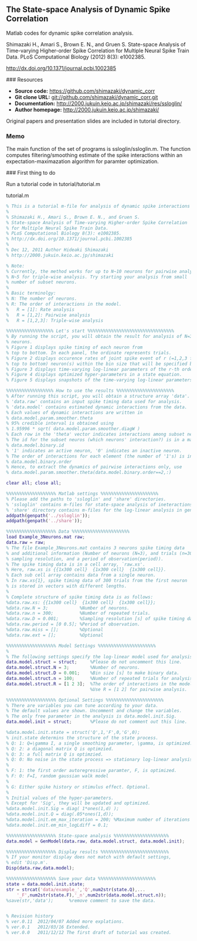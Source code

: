 ## The State-space Analysis of Dynamic Spike Correlation

Matlab codes for dynamic spike correlation analysis. 


Shimazaki H., Amari S., Brown E. N., and Gruen S.
State-space Analysis of Time-varying Higher-order Spike Correlation for Multiple Neural Spike Train Data. 
PLoS Computational Biology (2012) 8(3): e1002385.

http://dx.doi.org/10.1371/journal.pcbi.1002385

<a name="Resources"/>
### Resources

- **Source code:** <https://github.com/shimazaki/dynamic_corr>
- **Git clone URL:** <git://github.com/shimazaki/dynamic_corr.git>
- **Documentation:** <http://2000.jukuin.keio.ac.jp/shimazaki/res/ssloglin/>
- **Author homepage:** <http://2000.jukuin.keio.ac.jp/shimazaki/> 

Original papers and presentation slides are included in tutorial directory.  

### Memo
The main function of the set of programs is ssloglin/ssloglin.m. 
The function computes filtering/smoothing estimate of the spike interactions
within an expectation-maximazation algorithm for paramter optimization.

<a name="First thing to do"/>
### First thing to do

Run a tutorial code in tutorial/tutorial.m

tutorial.m
```matlab
% This is a tutorial m-file for analysis of dynamic spike interactions
%
% Shimazaki H., Amari S., Brown E. N., and Gruen S.
% State-space Analysis of Time-varying Higher-order Spike Correlation 
% for Multiple Neural Spike Train Data. 
% PLoS Computational Biology 8(3): e1002385. 
% http://dx.doi.org/10.1371/journal.pcbi.1002385
%
% Dec 12, 2011 Author Hideaki Shimazaki
% http://2000.jukuin.keio.ac.jp/shimazaki

% Note: 
% Currently, the method works for up to N~10 neurons for pairwise analysis. 
% N~5 for triple-wise analysis. Try starting your analysis from small 
% number of subset neurons.
%
% Basic terminolgy:
% N: The number of neurons.
% R: The order of interactions in the model.
%   R = [1]: Rate analysis
%   R = [1,2]: Pairwise analysis 
%   R = [1,2,3]: Triple-wise analysis

%%%%%%%%%%%%%%%%%% Let's start %%%%%%%%%%%%%%%%%%%%%%%%%%%%%%%%%
% By running the script, you will obtain the result for analysis of N=3
% neurons. 
% Figure 1 displays spike timing of each neuron from 
% top to bottom. In each panel, the ordinate represents trials. 
% Figure 2 displays occurence rates of joint spike event of r (=1,2,3 from 
% top to bottom) neuron(s) within the bin size that will be specified below.
% Figure 3 displays time-varying log-linear parameters of the r-th order. 
% Figure 4 displays optimized hyper-parameters in a state equation. 
% Figure 5 displays snapshots of the time-varying log-linear parameters. 

%%%%%%%%%%%%%%%%%% How to use the results %%%%%%%%%%%%%%%%%%%%%%
% After running this script, you will obtain a structure array 'data'. 
% 'data.raw' contains an input spike timing data used for analysis.
% 'data.model' contains estimated dynamic interactions from the data.
% Each values of dynamic interactions are written in 
% data.model.param.smoother.theta
% 95% credible interval is obtained using
% 1.95996 * sqrt( data.model.param.smoother.diagW ) 
% Each row in the 'theta' vector indicates interactions among subset neurons.
% The id for the subset neuros (which neurons' interaction?) is in a matrix
% data.model.binary.id 
% '1' indicates an active neuron, '0' indicates an inactive neuron.
% The order of interactions for each element (the number of '1's) is in 
% data.model.binary.order
% Hence, to extract the dynamics of pairwise interactions only, use
% data.model.param.smoother.theta(data.model.binary.order==2,:)

clear all; close all;

%%%%%%%%%%%%%%%%%%% Matlab settings %%%%%%%%%%%%%%%%%%%%%%
% Please add the paths to 'ssloglin' and 'share' directories.
% 'ssloglin' contains m-files for state-space analysis of ineteractions.
% 'share' directory contains m-files for the log-linear analysis in general.
addpath(genpath('../ssloglin')); 
addpath(genpath('../share')); 

%%%%%%%%%%%%%%%%%%% Data %%%%%%%%%%%%%%%%%%%%%%
load Example_3Neurons.mat raw; 
data.raw = raw;
% The file Example_3Neurons.mat contains 3 neurons spike timing data
% and additional information (Number of neurons (N=3), and trials (n=300), 
% sampling resolution, and a period of observation(period)).
% The spike timing data is in a cell array, `raw.xs'.  
% Here, raw.xs is {{1x300 cell}  {1x300 cell}  {1x300 cell}}. 
% Each sub cell array contains data from a single neuron.
% In raw.xs{1}, spike timing data of 300 trials from the first neuron
% is stored in vectors with different lengths.
% 
% Complete structure of spike timing data is as follows:
%data.raw.xs: {{1x300 cell}  {1x300 cell}  {1x300 cell}}; 
%data.raw.N = 3;            %Number of neurons.
%data.raw.n = 300;          %Number of repeated trials.
%data.raw.D = 0.001;        %Sampling resolution [s] of spike timing data.
%data.raw.period = [0 0.5]; %Period of observation.
%data.raw.miss = [];        %Optional
%data.raw.ext = [];         %Optional

%%%%%%%%%%%%%%%%%%% Model Settings %%%%%%%%%%%%%%%%%%%%%%
% 
% The following settings specify the log-linear model used for analysis.
data.model.struct = struct;     %Please do not uncomment this line.
data.model.struct.N = 3;        %Number of neurons.
data.model.struct.D = 0.001;    %Bin size [s] to make binary data.
data.model.struct.n = 100;      %Number of repeated trials for analysis.
data.model.struct.R = [1 2 3];  %The order of interactions in the model.
                                %Use R = [1 2] for pairwise analysis.

%%%%%%%%%%%%%%%%%%% Optional Settings %%%%%%%%%%%%%%%%%%%%%%
% There are variables you can tune according to your data. 
% The default values are shown. Uncomment and change the variables.
% The only free parameter in the analysis is data.model.init.Sig.
data.model.init = struct;       %Please do not comment out this line.

%data.model.init.state = struct('Q',1,'F',0,'G',0); 
% init.state determins the structure of the state process. 
% Q: 1: Q=\gamma I, a single smoothing parameter, \gamma, is optimized.
% Q: 2: a diagonal matrix Q is optimzied.
% Q: 3: a full matrix Q is optimzied.
% Q: 0: No noise in the state process => stationary log-linear analysis.
%
% F: 1: the first order autoregressive paramter, F, is optimized.
% F: 0: F=I, random gaussian walk model
%
% G: Either spike history or stimulus effect. Optional.
%
% Initial values of the hyper-parameters. 
% Except for 'Sig', they will be updated and optimized. 
%data.model.init.Sig = diag( 1*ones(1,d) ); 
%data.model.init.Q = diag(.05*ones(1,d)); 
%data.model.init.em_max_iteration = 200; %Maximum number of iterations
%data.model.init.em_min_logLdiff = 0.1;

%%%%%%%%%%%%%%%%%%% State-space analysis %%%%%%%%%%%%%%%%%%%%%
data.model = GenModel(data.raw, data.model.struct, data.model.init);

%%%%%%%%%%%%%%%%%%% Display results %%%%%%%%%%%%%%%%%%%%%%%%%%
% If your monitor display does not match with default settings, 
% edit 'Disp.m'. 
Disp(data.raw,data.model);

%%%%%%%%%%%%%%%%%%% Save your data %%%%%%%%%%%%%%%%%%%%%%
state = data.model.init.state;
str = strcat('data/example_','Q',num2str(state.Q),...
    '_F',num2str(state.F),'_n',num2str(data.model.struct.n));
%save(str,'data');      %remove comment to save the data.


% Revision history
% ver.0.11  2012/04/07 Added more explations.
% ver.0.1   2012/03/16 Extended.  
% ver.0.0   2011/12/12 The first draft of tutorial was created. 
```





